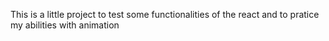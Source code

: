 This is a little project to test some functionalities of the react and to pratice my abilities with animation